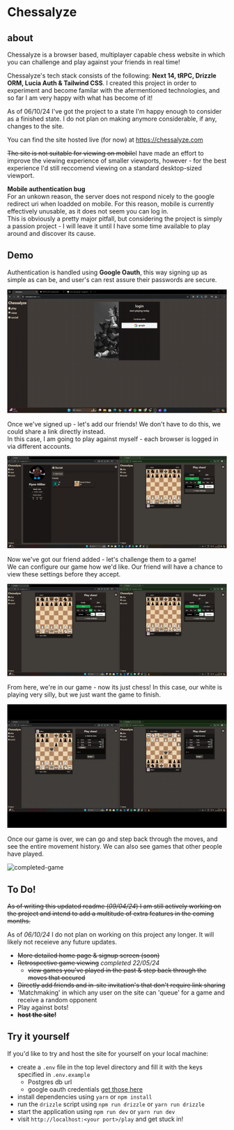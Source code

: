 # **Chessalyze**<br>

## **about** <br>

Chessalyze is a browser based, multiplayer capable chess website in which you can challenge and play against your friends in real time!

Chessalyze's tech stack consists of the following: **Next 14, tRPC, Drizzle ORM, Lucia Auth & Tailwind CSS**. I created this project in order to experiment and become familar with the afermentioned technologies, and so far I am very happy with what has become of it!

As of 06/10/24 I've got the project to a state I'm happy enough to consider as a finished state. I do not plan on making anymore considerable, if any, changes to the site.

You can find the site hosted live (for now) at <https://chessalyze.com>

<del>The site is not suitable for viewing on mobile</del>I have made an effort to improve the viewing experience of smaller viewports, however - for the best experience I'd still reccomend viewing on a standard desktop-sized viewport.

**Mobile authentication bug** </br>
For an unkown reason, the server does not respond nicely to the google redirect uri when loadded on mobile. For this reason, mobile is currently effectively unusable, as it does not seem you can log in. </br> This is obviously a pretty major pitfall, but considering the project is simply a passion project - I will leave it until I have some time available to play around and discover its cause.

## **Demo**

Authentication is handled using **Google Oauth**, this way signing up as simple as can be, and user's can rest assure their passwords are secure.

![login](readme/gif/login.gif)

Once we've signed up - let's add our friends! We don't have to do this, we could share a link directly instead. <br/>
In this case, I am going to play against myself - each browser is logged in via different accounts.

![add-friend](readme/gif/add-friend.gif)

Now we've got our friend added - let's challenge them to a game! </br>
We can configure our game how we'd like. Our friend will have a chance to view these settings before they accept.

![challenge](readme/gif/challenge.gif)

From here, we're in our game - now its just chess!
In this case, our white is playing very silly, but we just want the game to finish.

![game-end](readme/gif/game-end.gif)

Once our game is over, we can go and step back through the moves, and see the entire movement history.
We can also see games that other people have played.

![completed-game](readme/gif/completed-game.gif)

## **To Do!**

<del>As of writing this updated readme (_09/04/24_) I am still actively working on the project and intend to add a multitude of extra features in the coming months.</del>

As of _06/10/24_ I do not plan on working on this project any longer. It will likely not receieve any future updates.

- <del>More detailed home page & signup screen (soon) </del>
- <del>Retrospective game viewing</del> _completed 22/05/24_
  - <del>view games you've played in the past & step back through the moves that occured</del>
- <del>Directly add friends and in-site invitation's that don't require link sharing</del>
- 'Matchmaking' in which any user on the site can 'queue' for a game and receive a random opponent
- Play against bots!
- <del>**host the site!**</del>

## **Try it yourself**

If you'd like to try and host the site for yourself on your local machine:

- create a `.env` file in the top level directory and fill it with the keys specified in `.env.example`
  - Postgres db url
  - google oauth credentials [get those here](https://developers.google.com/identity/protocols/oauth2)
- install dependencies using `yarn` or `npm install`
- run the `drizzle` script using `npm run drizzle` or `yarn run drizzle`
- start the application using `npm run dev` or `yarn run dev`
- visit `http://localhost:<your port>/play` and get stuck in!
